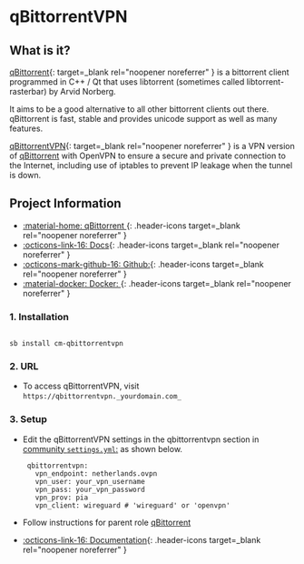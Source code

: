 # qBittorrentVPN

## What is it?

[qBittorrent](https://www.qbittorrent.org/){: target=_blank rel="noopener noreferrer" } is a bittorrent client programmed in C++ / Qt that uses libtorrent (sometimes called libtorrent-rasterbar) by Arvid Norberg.

It aims to be a good alternative to all other bittorrent clients out there. qBittorrent is fast, stable and provides unicode support as well as many features.

[qBittorrentVPN](https://www.qbittorrent.org/){: target=_blank rel="noopener noreferrer" } is a VPN version of [qBittorrent](../../community/apps/qbittorrent.md) with OpenVPN to ensure a secure and private connection to the Internet, including use of iptables to prevent IP leakage when the tunnel is down.

## Project Information

- [:material-home: qBittorrent ](https://www.qbittorrent.org/){: .header-icons target=_blank rel="noopener noreferrer" }
- [:octicons-link-16: Docs](https://github.com/qbittorrent/qBittorrent/wiki){: .header-icons target=_blank rel="noopener noreferrer" }
- [:octicons-mark-github-16: Github:](https://github.com/qbittorrent/qBittorrent){: .header-icons target=_blank rel="noopener noreferrer" }
- [:material-docker: Docker: ](https://hub.docker.com/r/saltydk/qbittorrent){: .header-icons target=_blank rel="noopener noreferrer" }

### 1. Installation

``` shell

sb install cm-qbittorrentvpn

```

### 2. URL

- To access qBittorrentVPN, visit `https://qbittorrentvpn._yourdomain.com_`

### 3. Setup

- Edit the qBittorrentVPN settings in the qbittorrentvpn section in [community `settings.yml`:](../../community/settings.md) as shown below.

   ``` { .yaml }
    qbittorrentvpn:
      vpn_endpoint: netherlands.ovpn
      vpn_user: your_vpn_username
      vpn_pass: your_vpn_password
      vpn_prov: pia
      vpn_client: wireguard # 'wireguard' or 'openvpn'
   ```

- Follow instructions for parent role [qBittorrent](../../community/apps/qbittorrent.md)

- [:octicons-link-16: Documentation](DOCSLINK){: .header-icons target=_blank rel="noopener noreferrer" }

